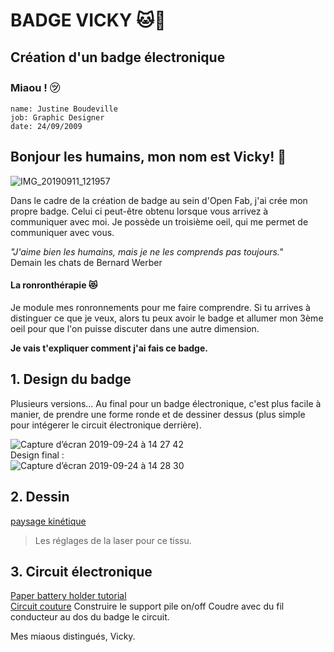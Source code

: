 # BADGE VICKY 🐱🌙
Création d'un badge électronique
---

### Miaou ! ㋡

    name: Justine Boudeville
    job: Graphic Designer
    date: 24/09/2009 
    


## Bonjour les humains, mon nom est Vicky! 👋 ## 


![IMG_20190911_121957](https://user-images.githubusercontent.com/54895357/65510505-637c4680-ded5-11e9-8df8-4d7c8b91ab2f.jpeg)


Dans le cadre de la création de badge au sein d'Open Fab, j'ai crée mon propre badge. Celui ci peut-être obtenu lorsque vous arrivez à communiquer avec moi. Je possède un troisième oeil, qui me permet de communiquer avec vous. 

*"J'aime bien les humains, mais je ne les comprends pas toujours."*   
Demain les chats de Bernard Werber    

#### La ronronthérapie 😻   
Je module mes ronronnements pour me faire comprendre. Si tu arrives à distinguer ce que je veux, alors tu peux avoir le badge et allumer mon 3ème oeil pour que l'on puisse discuter dans une autre dimension. 

**Je vais t'expliquer comment j'ai fais ce badge.**

## 1. Design du badge

Plusieurs versions... Au final pour un badge électronique, c'est plus facile à manier, de prendre une forme ronde et de dessiner dessus (plus simple pour intégerer le circuit électronique derrière).

![Capture d’écran 2019-09-24 à 14 27 42](https://user-images.githubusercontent.com/54895357/65511602-df778e00-ded7-11e9-8486-1c72517ca029.png)  
Design final :  
![Capture d’écran 2019-09-24 à 14 28 30](https://user-images.githubusercontent.com/54895357/65511610-e1415180-ded7-11e9-95ea-7bb0a6291d97.png)


## 2. Dessin

[paysage kinétique](https://github.com/DewiBrunet/Plissage/blob/master/Paysage%20kin%C3%A9tique.md)
> Les réglages de la laser pour ce tissu.


## 3. Circuit électronique

[Paper battery holder tutorial](https://simonetti.media.mit.edu/~jieqi/2012/01/paper-battery-holder-tutorial/)  
[Circuit couture](https://www.instructables.com/lesson/Sew-a-Circuit/)
Construire le support pile on/off
Coudre avec du fil conducteur au dos du badge le circuit. 





Mes miaous distingués,
Vicky.
